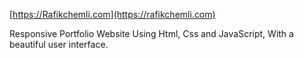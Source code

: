 
[https://Rafikchemli.com](https://rafikchemli.com)


Responsive Portfolio Website Using Html, Css and JavaScript, With a beautiful user interface. 

